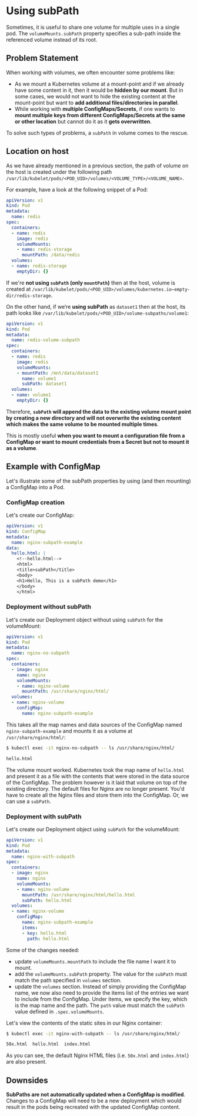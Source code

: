 # Using subPath

Sometimes, it is useful to share one volume for multiple uses in a single pod. The `volumeMounts.subPath` property specifies a sub-path inside the referenced volume instead of its root.


## Problem Statement

When working with volumes, we often encounter some problems like:

- As we mount a Kubernetes volume at a mount-point and if we already have some content in it, then it would be **hidden by our mount**. But in some cases, we would not want to hide the existing content at the mount-point but want to **add additional files/directories in parallel**.
- While working with **multiple ConfigMaps/Secrets**, if one wants to **mount multiple keys from different ConfigMaps/Secrets at the same or other location** but cannot do it as it **gets overwritten**. 


To solve such types of problems, a `subPath` in volume comes to the rescue.


## Location on host

As we have already mentioned in a previous section, the path of volume on the host is created under the following path `/var/lib/kubelet/pods/<POD_UID>/volumes/<VOLUME_TYPE>/<VOLUME_NAME>`.

For example, have a look at the following snippet of a Pod:

```yaml
apiVersion: v1
kind: Pod
metadata:
  name: redis
spec:
  containers:
  - name: redis
    image: redis
    volumeMounts:
    - name: redis-storage
      mountPath: /data/redis
  volumes:
  - name: redis-storage
    emptyDir: {}
```

If we're **not using `subPath` (only `mountPath`)** then at the host, volume is created at `/var/lib/kubelet/pods/<POD_UID>/volumes/kubernetes.io~empty-dir/redis-storage`.

On the other hand, if we’re **using subPath** as `dataset1` then at the host, its path looks like `/var/lib/kubelet/pods/<POD_UID>/volume-subpaths/volume1`:

```yaml
apiVersion: v1
kind: Pod
metadata:
  name: redis-volume-subpath
spec:
  containers:
  - name: redis
    image: redis
    volumeMounts:
    - mountPath: /mnt/data/dataset1
      name: volume1
      subPath: dataset1
  volumes:
  - name: volume1
    emptyDir: {}
```

Therefore, **`subPath` will append the data to the existing volume mount point by creating a new directory and will not overwrite the existing content which makes the same volume to be mounted multiple times**.

This is mostly useful **when you want to mount a configuration file from a ConfigMap or want to mount credentials from a Secret but not to mount it as a volume**.


## Example with ConfigMap

Let's illustrate some of the subPath properties by using (and then mounting) a ConfigMap into a Pod.

### ConfigMap creation

Let's create our ConfigMap:

```yaml
apiVersion: v1
kind: ConfigMap
metadata:
  name: nginx-subpath-example
data:
  hello.html: |
    <!--hello.html-->
    <html>
    <title>subPath</title>
    <body>
    <h1>Hello, This is a subPath demo</h1>
    </body>
    </html>
```

### Deployment without subPath

Let's create our Deployment object without using `subPath` for the volumeMount:

```yaml
apiVersion: v1
kind: Pod
metadata:
  name: nginx-no-subpath
spec:
  containers:
  - image: nginx
    name: nginx
    volumeMounts:
    - name: nginx-volume
      mountPath: /usr/share/nginx/html/
  volumes:
  - name: nginx-volume
    configMap:
      name: nginx-subpath-example
```


This takes all the map names and data sources of the ConfigMap named `nginx-subpath-example` and mounts it as a volume at `/usr/share/nginx/html/`:

```bash
$ kubectl exec -it nginx-no-subpath -- ls /usr/share/nginx/html/

hello.html
```

The volume mount worked. Kubernetes took the map name of `hello.html` and present it as a file with the contents that were stored in the data source of the ConfigMap. The problem however is it laid that volume on top of the existing directory. The default files for Nginx are no longer present. You'd have to create all the Nginx files and store them into the ConfigMap. Or, we can use a `subPath`.


### Deployment with subPath

Let's create our Deployment object using `subPath` for the volumeMount:

```yaml
apiVersion: v1
kind: Pod
metadata:
  name: nginx-with-subpath
spec:
  containers:
  - image: nginx
    name: nginx
    volumeMounts:
    - name: nginx-volume
      mountPath: /usr/share/nginx/html/hello.html
      subPath: hello.html
  volumes:
  - name: nginx-volume
    configMap:
      name: nginx-subpath-example
      items:
      - key: hello.html
        path: hello.html
```

Some of the changes needed:

- update `volumeMounts.mountPath` to include the file name I want it to mount. 
- add the `volumeMounts.subPath` property. The value for the `subPath` must match the path specified in `volumes` section.
- update the `volumes` section. Instead of simply providing the ConfigMap name, we now also need to provide the items list of the entries we want to include from the ConfigMap. Under items, we specify the key, which is the map name and the path. The `path` value must match the `subPath` value defined in `.spec.volumeMounts`.

Let's view the contents of the static sites in our Nginx container:

```bash
$ kubectl exec -it nginx-with-subpath -- ls /usr/share/nginx/html/

50x.html  hello.html  index.html
```

As you can see, the default Nginx HTML files (i.e. `50x.html` and `index.html`) are also present.


## Downsides

**SubPaths are not automatically updated when a ConfigMap is modified**. Changes to a ConfigMap will need to be a new deployment which would result in the pods being recreated with the updated ConfigMap content.
